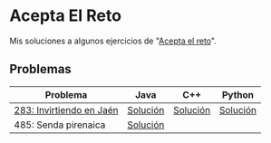 # Acepta El Reto
Mis soluciones a algunos ejercicios de "[Acepta el reto](https://www.aceptaelreto.com "Acepta el reto")".

## Problemas                    
Problema  | Java | C++ | Python 
------------- | ------------- | ------------- | -------------
[283: Invirtiendo en Jaén](https://www.aceptaelreto.com/problem/statement.php?id=283 "283: Invirtiendo en Jaén")  | [Solución](https://github.com/perex/Acepta-El-Reto/blob/main/Reto283.java "Solución") |  [Solución](https://github.com/perex/Acepta-El-Reto/blob/main/Reto283.cpp "Solución") |  [Solución](https://github.com/perex/Acepta-El-Reto/blob/main/Reto283.py "Solución")
485: Senda pirenaica | [Solución](https://github.com/perex/Acepta-El-Reto/blob/main/Reto485.java "Solución")




